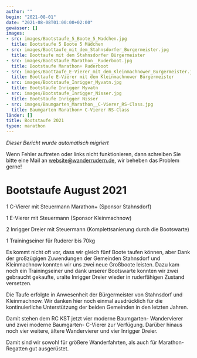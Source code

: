 ```yaml
---
author: ""
begin: "2021-08-01"
date: "2021-08-08T01:00:00+02:00"
gewässer: []
images:
- src: images/Bootstaufe_5_Boote_5_Madchen.jpg
  title: Bootstaufe 5 Boote 5 Mädchen
- src: images/Boottaufe_mit_dem_Stahnsdorfer_Burgermeister.jpg
  title: Boottaufe mit dem Stahnsdorfer Bürgermeister
- src: images/Bootstaufe_Marathon__Ruderboot.jpg
  title: Bootstaufe Marathon+ Ruderboot
- src: images/Boottaufe_E-Vierer_mit_dem_Kleinmachnower_Burgermeister.jpg
  title: Boottaufe E-Vierer mit dem Kleinmachnower Bürgermeister
- src: images/Bootstaufe_Inrigger_Myvatn.jpg
  title: Bootstaufe Inrigger Myvatn
- src: images/Bootstaufe_Inrigger_Nisser.jpg
  title: Bootstaufe Inrigger Nisser
- src: images/Baumgarten_Marathon__C-Vierer_RS-Class.jpg
  title: Baumgarten Marathon+ C-Vierer RS-Class
länder: []
title: Bootstaufe 2021
typen: marathon
---
```



*Dieser Bericht wurde automatisch migriert*

Wenn Fehler auftreten oder links nicht funktionieren, dann schreiben Sie bitte eine Mail an website@wanderrudern.de, wir beheben das Problem gerne!



# Bootstaufe August 2021


1 C-Vierer mit Steuermann Marathon+ (Sponsor Stahnsdorf)

1 E-Vierer mit Steuermann (Sponsor Kleinmachnow)

2 Inrigger Dreier mit Steuermann (Komplettsanierung durch die Bootswarte)

1 Trainingseiner für Ruderer bis 70kg

Es kommt nicht oft vor, dass wir gleich fünf Boote taufen können, aber Dank der großzügigen Zuwendungen der Gemeinden Stahnsdorf und Kleinmachnow konnten wir uns zwei neue Großboote leisten. Dazu kam noch ein Trainingseiner und dank unserer Bootswarte konnten wir zwei gebraucht gekaufte, uralte Inrigger Dreier wieder in ruderfähigen Zustand versetzen.

Die Taufe erfolgte in Anwesenheit der Bürgermeister von Stahnsdorf und Kleinmachnow. Wir danken hier noch einmal ausdrücklich für die kontinuierliche Unterstützung der beiden Gemeinden in den letzten Jahren.

Damit stehen dem RC KST jetzt vier moderne Baumgarten- Wandervierer und zwei moderne Baumgarten- C-Vierer zur Verfügung. Darüber hinaus noch vier weitere, ältere Wandervierer und vier Inrigger Dreier.

Damit sind wir sowohl für größere Wanderfahrten, als auch für Marathon- Regatten gut ausgerüstet.
